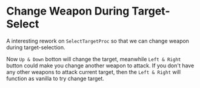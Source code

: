 # Change Weapon During Target-Select

A interesting rework on `SelectTargetProc` so that we can change weapon during target-selection.

Now `Up & Down` botton will change the target, meanwhile `Left & Right` button could make you change another weapon to attack. If you don't have any other weapons to attack current target, then the `Left & Right` will function as vanilla to try change target.
